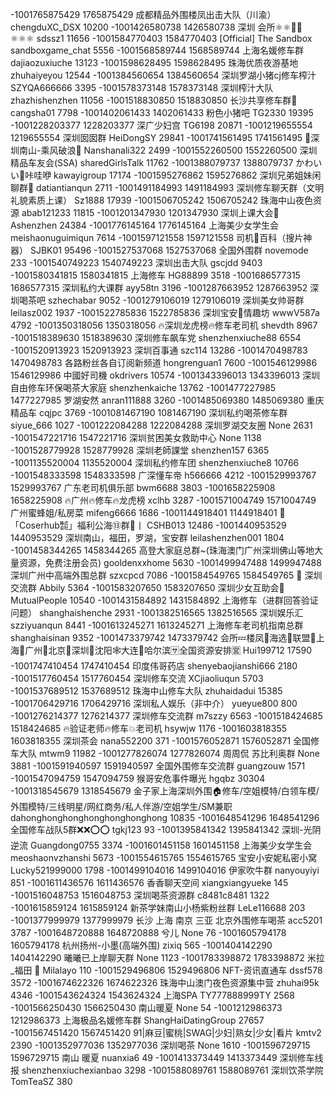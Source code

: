 -1001765875429 1765875429 成都精品外围楼凤出击大队（川渝） chengduXC_DSX 10200
-1001426580738 1426580738 深圳 会所⚛️⚛️🎏🎏⚛️⚛️⚛️ sdssz1 11656
-1001584770403 1584770403 [Official] The Sandbox sandboxgame_chat 5556
-1001568589744 1568589744 上海名媛修车群 dajiaozuxiuche 13123
-1001598628495 1598628495 珠海优质夜游基地 zhuhaiyeyou 12544
-1001384560654 1384560654 深圳罗湖小猪cj修车榨汁 SZYQA666666 3395
-1001578373148 1578373148 深圳榨汁大队 zhazhishenzhen 11056
-1001518830850 1518830850 长沙共享修车群🦎 cangsha01 7798
-1001402061433 1402061433 粉色小猪吧 TG2330 19395
-1001228203377 1228203377 深广少妇宫 TG6198 20871
-1001219655554 1219655554 深圳囡囡群 HeiDongSY 29841
-1001741561495 1741561495 👧深圳南山-乘风破浪🚀 Nanshanali322 2499
-1001552260500 1552260500 深圳精品车友会(SSA) sharedGirlsTalk 11762
-1001388079737 1388079737 かわいい👙咔哇咿 kawayigroup 17174
-1001595276862 1595276862 深圳兄弟姐妹闲聊群🙆 datiantianqun 2711
-1001491184993 1491184993 深圳修车聊天群（文明礼貌素质上课） Sz1888 17939
-1001506705242 1506705242 珠海中山夜色资源 abab121233 11815
-1001201347930 1201347930 深圳上课大会💎 Ashenzhen 24384
-1001776145164 1776145164 上海美少女学生会 meishaonuguimiqun 7614
-1001597121558 1597121558 司机🚦百科（搜片神器） SJBK01 95496
-1001527537068 1527537068 全国外围群 novemode 233
-1001540749223 1540749223 深圳出击大队 gscjdd 9403
-1001580341815 1580341815 上海修车 HG88899 3518
-1001686577315 1686577315 深圳私约大课群 ayy58tn 3196
-1001287663952 1287663952 深圳喝茶吧 szhechabar 9052
-1001279106019 1279106019 深圳美女帅哥群 leilasz002 1937
-1001522785836 1522785836 深圳宝安💄情趣坊 wwwV587a 4792
-1001350318056 1350318056 🔥深圳龙虎榜🔥修车老司机 shevdth 8967
-1001518389630 1518389630 深圳修车飙车党 shenzhenxiuche88 6554
-1001520913923 1520913923 深圳百事通 szc114 13286
-1001470498783 1470498783 各路粉丝各自订阅新频道 hongrenguan1 7600
-1001546129986 1546129986 中國好司機 okdrivers 10574
-1001343396013 1343396013 深圳自由修车环保喝茶大家庭 shenzhenkaiche 13762
-1001477227985 1477227985 罗湖安然 anran111888 3260
-1001485069380 1485069380 重庆精品车 cqjpc 3769
-1001081467190 1081467190 深圳私约喝茶修车群 siyue_666 1027
-1001222084288 1222084288 深圳罗湖交友圈 None 2631
-1001547221716 1547221716 深圳贫困美女救助中心 None 1138
-1001528779928 1528779928 深圳老師課堂 shenzhen157 6365
-1001135520004 1135520004 深圳私约修车团 shenzhenxiuche8 10766
-1001548333598 1548333598 广深懂车帝 h566666 4212
-1001529993767 1529993767 广东老司机俱乐部 bwm6688 3803
-1001658225908 1658225908 🔥广州🔥修车🔥龙虎榜 xclhb 3287
-1001571004749 1571004749 广州蜜蜂姐/私房菜 mifeng6666 1686
-1001144918401 1144918401 🌈「Coserhub㍿」福利公海⑬群👒丨 CSHB013 12486
-1001440953529 1440953529 深圳南山，福田，罗湖，宝安群 leilashenzhen001 1804
-1001458344265 1458344265 高登大家庭总群~(珠海澳门广州深圳佛山等地大量资源，免费注册会员) gooldenxxhome 5630
-1001499947488 1499947488 深圳广州中高端外围总群 szxcpcd 7086
-1001584549765 1584549765 👑 深圳交流群 Abbily 5364
-1001583207650 1583207650 深圳少女互助会💯 MutualPeople 10540
-1001431584892 1431584892 上海修车（进群回答验证问题） shanghaishenche 2931
-1001382516565 1382516565 深圳娱乐汇 szziyuanqun 8441
-1001613245271 1613245271 上海修车老司机指南总群 shanghaisinan 9352
-1001473379742 1473379742 会所💤楼凤👏海选👙联盟👏上海🌺广州🌻北京🌿深圳🌸沈阳🕸大连💐哈尔滨🈂️全国资源安排🈺 Hui199712 17590
-1001747410454 1747410454 印度伟哥药店 shenyebaojianshi666 2180
-1001517760454 1517760454 深圳修车交流 XCjiaoliuqun 5703
-1001537689512 1537689512 珠海中山修车大队 zhuhaidadui 15385
-1001706429716 1706429716 深圳私人娱乐（非中介） yueyue800 800
-1001276214377 1276214377 深圳修车交流群 m7szzy 6563
-1001518424685 1518424685 🔥验证老师🔥修车💥老司机 hsywjw 1176
-1001603818355 1603818355 深圳茶会 nana552200 371
-1001576052871 1576052871 全国修车大队 mtwm9 11982
-1001277826074 1277826074 周周侃 苏比利奥群 None 3881
-1001591940597 1591940597 全国外围修车交流群 guangzouw 1571
-1001547094759 1547094759 猴哥安危事件曝光 hgqbz 30304
-1001318545679 1318545679 金子家上海深圳外围🏠修车/空姐模特/白领车模/外围模特/三线明星/网红商务/私人伴游/空姐学生/SM兼职 dahonghonghonghonghonghonghong 10835
-1001648541296 1648541296 全国修车战队5群❌❌⭕️⭕️ tgkj123 93
-1001395841342 1395841342 深圳-光阴逆流 Guangdong0755 3374
-1001601451158 1601451158 上海美少女学生会 meoshaonvzhanshi 5673
-1001554615765 1554615765 宝安小安妮私密小窝 Lucky521999000 1798
-1001499104016 1499104016 伊家吹牛群 nanyouyiyi 851
-1001611436576 1611436576 香香聊天空间 xiangxiangyueke 145
-1001516048753 1516048753 深圳喝茶资源群 c8481c8481 1322
-1001615859124 1615859124 新茶学妹南山小杨紫粉丝群 LeLe116688 203
-1001377999979 1377999979 长沙 上海 南京 三亚 北京外围修车喝茶 acc5201 3787
-1001648720888 1648720888 兮儿 None 76
-1001605794178 1605794178 杭州扬州-小墨(高端外围) zixiq 565
-1001404142290 1404142290 曦曦已上岸聊天群 None 1123
-1001783398872 1783398872 米拉_福田 🦋 Milalayo 110
-1001529496806 1529496806 NFT-资讯直通车 dssf578 3572
-1001674622326 1674622326 珠海中山澳门夜色资源集中营 zhuhai95k 4346
-1001543624324 1543624324 上海SPA TY777888999TY 2568
-1001566250430 1566250430 南山暖夏 None 54
-1001212986373 1212986373 上海极品名媛修车群 ShangHaiDatingGroup 27657
-1001567451420 1567451420 91|麻豆|蜜桃|SWAG|少妇|熟女|少女|看片 kmtv2 2390
-1001352977036 1352977036 深圳喝茶 None 1610
-1001596729715 1596729715 南山 暖夏 nuanxia6 49
-1001413373449 1413373449 深圳修车线报 shenzhenxiuchexianbao 3298
-1001588089761 1588089761 深圳饮茶学院 TomTeaSZ 380